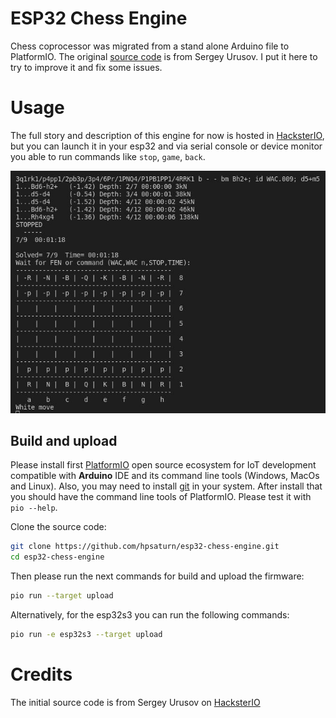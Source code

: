 

# ESP32 Chess Engine

Chess coprocessor was migrated from a stand alone Arduino file to PlatformIO. The original [source code](https://www.hackster.io/Sergey_Urusov/esp32-chess-engine-c29dd9) is from Sergey Urusov. I put it here to try to improve it and fix some issues.


# Usage

The full story and description of this engine for now is hosted in [HacksterIO](https://www.hackster.io/Sergey_Urusov/esp32-chess-engine-c29dd9), but you can launch it in your esp32 and via serial console or device monitor you able to run commands like `stop`, `game`, `back`.

![esp32 chess new game](images/esp32_chess_engine.jpg)

## Build and upload

Please install first [PlatformIO](http://platformio.org/) open source ecosystem for IoT development compatible with **Arduino** IDE and its command line tools (Windows, MacOs and Linux). Also, you may need to install [git](http://git-scm.com/) in your system. After install that you should have the command line tools of PlatformIO. Please test it with `pio --help`. 

Clone the source code:

```bash
git clone https://github.com/hpsaturn/esp32-chess-engine.git
cd esp32-chess-engine
``` 

Then please run the next commands for build and upload the firmware:

```bash
pio run --target upload
```

Alternatively, for the esp32s3 you can run the following commands:

```bash
pio run -e esp32s3 --target upload
```

# Credits

The initial source code is from Sergey Urusov on [HacksterIO](https://www.hackster.io/Sergey_Urusov/esp32-chess-engine-c29dd9)
